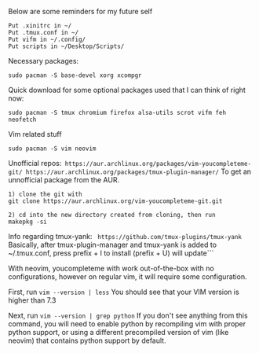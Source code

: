 Below are some reminders for my future self
```
Put .xinitrc in ~/
Put .tmux.conf in ~/
Put vifm in ~/.config/
Put scripts in ~/Desktop/Scripts/
```
Necessary packages:
```
sudo pacman -S base-devel xorg xcompgr
```
Quick download for some optional packages used that I can think of right now:
```
sudo pacman -S tmux chromium firefox alsa-utils scrot vifm feh neofetch 
```
Vim related stuff
```
sudo pacman -S vim neovim
```

Unofficial repos:``` https://aur.archlinux.org/packages/vim-youcompleteme-git/ https://aur.archlinux.org/packages/tmux-plugin-manager/```
To get an unnofficial package from the AUR. 
``` 
1) clone the git with
git clone https://aur.archlinux.org/vim-youcompleteme-git.git

2) cd into the new directory created from cloning, then run  
makepkg -si
```

Info regarding tmux-yank: 
``` https://github.com/tmux-plugins/tmux-yank```
Basically, after tmux-plugin-manager and tmux-yank is added to ~/.tmux.conf, press prefix + I to install (prefix + U) will update```
		

With neovim, youcompleteme with work out-of-the-box with no configurations, however on regular vim, it will require some configuration.

First, run ``` vim --version | less ```
You should see that your VIM version is higher than 7.3

Next, run ``` vim --version | grep python ```
If you don't see anything from this command, you will need to enable python by recompiling vim with proper python support, or using a different precompiled version of vim (like neovim) that contains python support by default.

